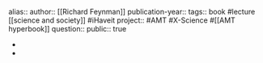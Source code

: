 alias::
author:: [[Richard Feynman]] 
publication-year::
tags:: book #lecture [[science and society]] #iHaveit 
project:: #AMT #X-Science #[[AMT hyperbook]] 
question::
public:: true

-
-